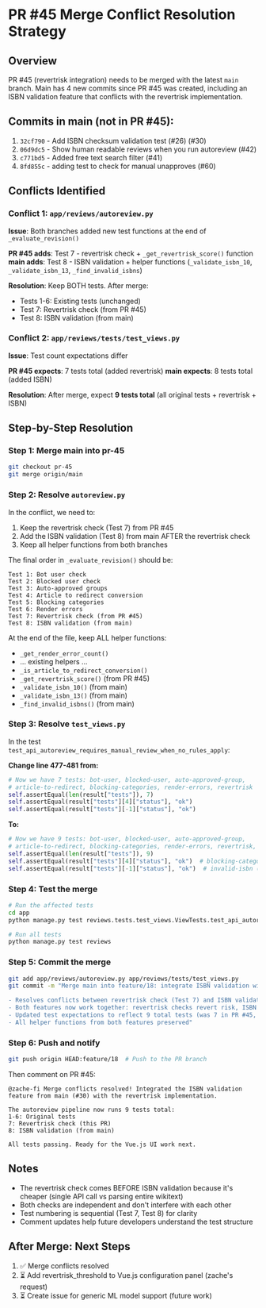 # PR #45 Merge Conflict Resolution Strategy

## Overview
PR #45 (revertrisk integration) needs to be merged with the latest `main` branch. Main has 4 new commits since PR #45 was created, including an ISBN validation feature that conflicts with the revertrisk implementation.

## Commits in main (not in PR #45):
1. `32cf790` - Add ISBN checksum validation test (#26) (#30)
2. `06d9dc5` - Show human readable reviews when you run autoreview (#42)
3. `c771bd5` - Added free text search filter  (#41)
4. `8fd855c` - adding test to check for manual unapproves (#60)

## Conflicts Identified

### Conflict 1: `app/reviews/autoreview.py`
**Issue**: Both branches added new test functions at the end of `_evaluate_revision()`

**PR #45 adds**: Test 7 - revertrisk check + `_get_revertrisk_score()` function
**main adds**: Test 8 - ISBN validation + helper functions (`_validate_isbn_10`, `_validate_isbn_13`, `_find_invalid_isbns`)

**Resolution**: Keep BOTH tests. After merge:
- Tests 1-6: Existing tests (unchanged)
- Test 7: Revertrisk check (from PR #45)
- Test 8: ISBN validation (from main)

### Conflict 2: `app/reviews/tests/test_views.py`
**Issue**: Test count expectations differ

**PR #45 expects**: 7 tests total (added revertrisk)
**main expects**: 8 tests total (added ISBN)

**Resolution**: After merge, expect **9 tests total** (all original tests + revertrisk + ISBN)

## Step-by-Step Resolution

### Step 1: Merge main into pr-45
```bash
git checkout pr-45
git merge origin/main
```

### Step 2: Resolve `autoreview.py`
In the conflict, we need to:
1. Keep the revertrisk check (Test 7) from PR #45
2. Add the ISBN validation (Test 8) from main AFTER the revertrisk check
3. Keep all helper functions from both branches

The final order in `_evaluate_revision()` should be:
```
Test 1: Bot user check
Test 2: Blocked user check
Test 3: Auto-approved groups
Test 4: Article to redirect conversion
Test 5: Blocking categories
Test 6: Render errors
Test 7: Revertrisk check (from PR #45)
Test 8: ISBN validation (from main)
```

At the end of the file, keep ALL helper functions:
- `_get_render_error_count()`
- ... existing helpers ...
- `_is_article_to_redirect_conversion()`
- `_get_revertrisk_score()` (from PR #45)
- `_validate_isbn_10()` (from main)
- `_validate_isbn_13()` (from main)
- `_find_invalid_isbns()` (from main)

### Step 3: Resolve `test_views.py`
In the test `test_api_autoreview_requires_manual_review_when_no_rules_apply`:

**Change line 477-481 from:**
```python
# Now we have 7 tests: bot-user, blocked-user, auto-approved-group,
# article-to-redirect, blocking-categories, render-errors, revertrisk
self.assertEqual(len(result["tests"]), 7)
self.assertEqual(result["tests"][4]["status"], "ok")
self.assertEqual(result["tests"][-1]["status"], "ok")
```

**To:**
```python
# Now we have 9 tests: bot-user, blocked-user, auto-approved-group,
# article-to-redirect, blocking-categories, render-errors, revertrisk, invalid-isbn
self.assertEqual(len(result["tests"]), 9)
self.assertEqual(result["tests"][4]["status"], "ok")  # blocking-categories
self.assertEqual(result["tests"][-1]["status"], "ok")  # invalid-isbn (last test)
```

### Step 4: Test the merge
```bash
# Run the affected tests
cd app
python manage.py test reviews.tests.test_views.ViewTests.test_api_autoreview_requires_manual_review_when_no_rules_apply

# Run all tests
python manage.py test reviews
```

### Step 5: Commit the merge
```bash
git add app/reviews/autoreview.py app/reviews/tests/test_views.py
git commit -m "Merge main into feature/18: integrate ISBN validation with revertrisk

- Resolves conflicts between revertrisk check (Test 7) and ISBN validation (Test 8)
- Both features now work together: revertrisk checks revert risk, ISBN validates checksums
- Updated test expectations to reflect 9 total tests (was 7 in PR #45, 8 in main)
- All helper functions from both features preserved"
```

### Step 6: Push and notify
```bash
git push origin HEAD:feature/18  # Push to the PR branch
```

Then comment on PR #45:
```
@zache-fi Merge conflicts resolved! Integrated the ISBN validation feature from main (#30) with the revertrisk implementation.

The autoreview pipeline now runs 9 tests total:
1-6: Original tests
7: Revertrisk check (this PR)
8: ISBN validation (from main)

All tests passing. Ready for the Vue.js UI work next.
```

## Notes
- The revertrisk check comes BEFORE ISBN validation because it's cheaper (single API call vs parsing entire wikitext)
- Both checks are independent and don't interfere with each other
- Test numbering is sequential (Test 7, Test 8) for clarity
- Comment updates help future developers understand the test structure

## After Merge: Next Steps
1. ✅ Merge conflicts resolved
2. ⏳ Add revertrisk_threshold to Vue.js configuration panel (zache's request)
3. ⏳ Create issue for generic ML model support (future work)

